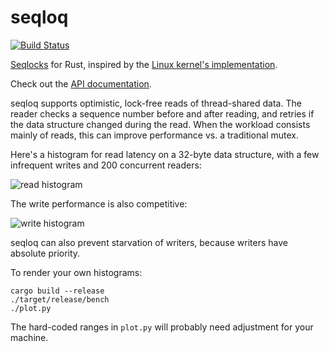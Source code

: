 # seqloq

[![Build Status](https://travis-ci.org/kmcallister/seqloq.svg?branch=master)](https://travis-ci.org/kmcallister/seqloq)

[Seqlocks][] for Rust, inspired by the [Linux kernel's implementation][].

Check out the [API documentation][].

seqloq supports optimistic, lock-free reads of thread-shared data. The reader
checks a sequence number before and after reading, and retries if the data
structure changed during the read.  When the workload consists mainly of reads,
this can improve performance vs. a traditional mutex.

Here's a histogram for read latency on a 32-byte data structure, with a few
infrequent writes and 200 concurrent readers:

![read histogram](https://raw.githubusercontent.com/kmcallister/seqloq/master/doc/histogram.read.png)

The write performance is also competitive:

![write histogram](https://raw.githubusercontent.com/kmcallister/seqloq/master/doc/histogram.write.png)

seqloq can also prevent starvation of writers, because writers have absolute
priority.

To render your own histograms:

```
cargo build --release
./target/release/bench
./plot.py
```

The hard-coded ranges in `plot.py` will probably need adjustment for your
machine.

[Seqlocks]: http://en.wikipedia.org/wiki/Seqlock
[Linux kernel's implementation]: https://github.com/torvalds/linux/blob/master/include/linux/seqlock.h
[API documentation]: http://www.rust-ci.org/kmcallister/seqloq/doc/seqloq/struct.Seqloq.html
